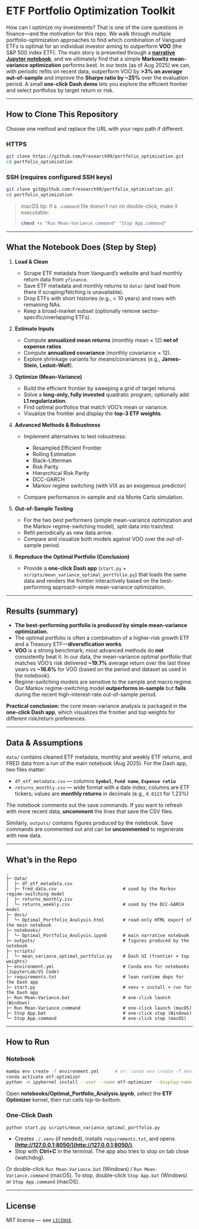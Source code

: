 # ETF Portfolio Optimization Toolkit

How can I optimize my investments?  That is one of the core questions in finance—and the motivation for this repo.  We walk through multiple portfolio-optimization approaches to find which combination of Vanguard ETFs is optimal for an individual investor aiming to outperform **VOO** (the S\&P 500 index ETF).  The main story is presented through a [**narrative Jupyter notebook**](docs/Optimal_Portfolio_Analysis.html), and we ultimately find that a simple **Markowitz mean-variance optimization** performs best.  In our tests (as of Aug 2025) we can, with periodic refits on recent data, outperform VOO by **>3% on average out-of-sample** and improve the **Sharpe ratio by \~25%** over the evaluation period.  A small **one-click Dash demo** lets you explore the efficient frontier and select portfolios by target return or risk.

---

## How to Clone This Repository

Choose one method and replace the URL with your repo path if different.

### HTTPS

```bash
git clone https://github.com/Fresearch99/portfolio_optimization.git
cd portfolio_optimization
```

### SSH (requires configured SSH keys)

```bash
git clone git@github.com:Fresearch99/portfolio_optimization.git
cd portfolio_optimization
```

> macOS tip: if a `.command` file doesn’t run on double-click, make it executable:
>
> ```bash
> chmod +x "Run Mean-Variance.command" "Stop App.command"
> ```

---

## What the Notebook Does (Step by Step)

1. **Load & Clean**

   * Scrape ETF metadata from Vanguard’s website and load monthly return data from `yfinance`.
   * Save ETF metadata and monthly returns to `data/` (and load from there if scraping/fetching is unavailable).
   * Drop ETFs with short histories (e.g., < 10 years) and rows with remaining NAs.
   * Keep a broad-market subset (optionally remove sector-specific/overlapping ETFs).

2. **Estimate Inputs**

   * Compute **annualized mean returns** (monthly mean × 12) **net of expense ratios**.
   * Compute **annualized covariance** (monthly covariance × 12).
   * Explore shrinkage variants for means/covariances (e.g., **James-Stein**, **Ledoit–Wolf**).

3. **Optimize (Mean–Variance)**

   * Build the efficient frontier by sweeping a grid of target returns.
   * Solve a **long-only, fully invested** quadratic program; optionally add **L1 regularization**.
   * Find optimal portfolios that match VOO’s mean or variance.
   * Visualize the frontier and display the **top-3 ETF weights**.

4. **Advanced Methods & Robustness**

   * Implement alternatives to test robustness:

     * Resampled Efficient Frontier
     * Rolling Estimation
     * Black–Litterman
     * Risk Parity
     * Hierarchical Risk Parity
     * DCC-GARCH
     * Markov regime switching (with VIX as an exogenous predictor)
   * Compare performance in-sample and via Monte Carlo simulation.

5. **Out-of-Sample Testing**

   * For the two best performers (simple mean-variance optimization and the Markov regime-switching model), split data into train/test.
   * Refit periodically as new data arrive.
   * Compare and visualize both models against VOO over the out-of-sample period.

6. **Reproduce the Optimal Portfolio (Conclusion)**

   * Provide a **one-click Dash app** (`start.py` + `scripts/mean_variance_optimal_portfolio.py`) that loads the same data and renders the frontier interactively based on the best-performing approach-simple mean-variance optimization.

---

## Results (summary)

* **The best-performing portfolio is produced by simple mean-variance optimization.**
* The optimal portfolio is often a combination of a higher-risk growth ETF and a Treasury ETF—**diversification works**.
* **VOO** is a strong benchmark; most advanced methods do **not** consistently beat it.  In our data, the mean-variance optimal portfolio that matches VOO’s risk delivered **\~19.7%** average return over the last three years vs **\~16.6%** for VOO (based on the period and dataset as used in the notebook).
* Regime-switching models are sensitive to the sample and macro regime. Our Markov regime-switching model **outperforms in-sample** but **fails** during the recent high-interest-rate out-of-sample period.

**Practical conclusion:** the core mean-variance analysis is packaged in the **one-click Dash app**, which visualizes the frontier and top weights for different risk/return preferences.

---

## Data & Assumptions

`data/` contains cleaned ETF metadata, monthly and weekly ETF returns, and FRED data from a run of the main notebook (Aug 2025).  For the Dash app, two files matter:

* `df_etf_metadata.csv` — columns **`Symbol`**, **`Fund name`**, **`Expense ratio`**
* `returns_monthly.csv` — wide format with a date index; columns are ETF tickers; values are **monthly returns** in decimals (e.g., `0.0123` for 1.23%)

The notebook comments out the save commands.  If you want to refresh with more recent data, **uncomment** the lines that save the CSV files.

Similarly, `outputs/` contains figures produced by the notebook. Save commands are commented out and can be **uncommented** to regenerate with new data.

---

## What’s in the Repo

```
.
├─ data/
│  ├─ df_etf_metadata.csv
│  ├─ fred_data.csv                         # used by the Markov regime-switching model
│  ├─ returns_monthly.csv
│  └─ returns_weekly.csv                    # used by the DCC-GARCH model
├─ docs/
│  └─ Optimal_Portfolio_Analysis.html       # read-only HTML export of the main notebook
├─ notebooks/
│  └─ Optimal_Portfolio_Analysis.ipynb      # main narrative notebook
├─ outputs/                                 # figures produced by the notebook
├─ scripts/
│  └─ mean_variance_optimal_portfolio.py    # Dash UI (frontier + top weights)
├─ environment.yml                          # Conda env for notebooks (JupyterLab/VS Code)
├─ requirements.txt                         # lean runtime deps for the Dash app
├─ start.py                                 # venv + install + run for the Dash app
├─ Run Mean-Variance.bat                    # one-click launch (Windows)
├─ Run Mean-Variance.command                # one-click launch (macOS)
├─ Stop App.bat                             # one-click stop (Windows)
└─ Stop App.command                         # one-click stop (macOS)
```

---

## How to Run

### Notebook

```bash
mamba env create -f environment.yml      # or: conda env create -f environment.yml
conda activate etf-optimizer
python -m ipykernel install --user --name etf-optimizer --display-name "ETF Optimizer"
```

Open **notebooks/Optimal\_Portfolio\_Analysis.ipynb**, select the **ETF Optimizer** kernel, then run cells top-to-bottom.

### One-Click Dash

```bash
python start.py scripts/mean_variance_optimal_portfolio.py
```

* Creates `./.venv` (if needed), installs `requirements.txt`, and opens **[http://127.0.0.1:8050/](http://127.0.0.1:8050/)**.
* Stop with **Ctrl+C** in the terminal. The app also tries to stop on tab close (watchdog).

Or double-click `Run Mean-Variance.bat` (Windows) / `Run Mean-Variance.command` (macOS).  To stop, double-click `Stop App.bat` (Windows) or `Stop App.command` (macOS).

---

## License

MIT license — see [`LICENSE`](LICENSE).

